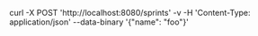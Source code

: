 curl -X POST 'http://localhost:8080/sprints'  -v -H 'Content-Type: application/json' --data-binary '{"name": "foo"}'
